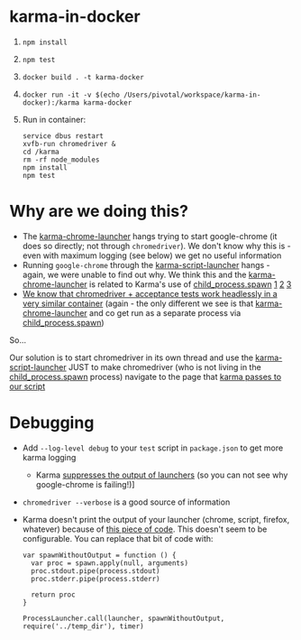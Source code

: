 # karma-in-docker

1. `npm install`
1. `npm test`
1. `docker build . -t karma-docker`
1. `docker run -it -v $(echo /Users/pivotal/workspace/karma-in-docker):/karma karma-docker`
1. Run in container:

    ```
    service dbus restart
    xvfb-run chromedriver &
    cd /karma
    rm -rf node_modules
    npm install
    npm test
    ```

# Why are we doing this?

- The [karma-chrome-launcher](https://github.com/karma-runner/karma-chrome-launcher) hangs trying to start google-chrome (it does so directly; not through `chromedriver`). We don't know why this is - even with maximum logging (see below) we get no useful information
- Running `google-chrome` through the [karma-script-launcher](https://github.com/karma-runner/karma-script-launcher) hangs - again, we were unable to find out why. We think this and the [karma-chrome-launcher](https://github.com/karma-runner/karma-chrome-launcher) is related to Karma's use of [child_process.spawn](https://nodejs.org/api/child_process.html#child_process_child_process_spawn_command_args_options) [1](https://github.com/karma-runner/karma/blob/8e2cfab5e97033a17edbde412485d682d153d5d1/lib/launchers/process.js#L63) [2](https://github.com/karma-runner/karma/blob/8e2cfab5e97033a17edbde412485d682d153d5d1/lib/launchers/process.js#L141) [3](https://github.com/karma-runner/karma/blob/8e2cfab5e97033a17edbde412485d682d153d5d1/lib/launchers/process.js#L138)
- [We know that chromedriver + acceptance tests work headlessly in a very similar container](http://engineering.pivotal.io/post/headless-ui-testing-with-go-agouti-and-chrome/) (again - the only different we see is that [karma-chrome-launcher](https://github.com/karma-runner/karma-chrome-launcher) and co get run as a separate process via [child_process.spawn](https://nodejs.org/api/child_process.html#child_process_child_process_spawn_command_args_options))

So...

Our solution is to start chromedriver in its own thread and use the [karma-script-launcher](https://github.com/karma-runner/karma-script-launcher) JUST to make chromedriver (who is not living in the [child_process.spawn](https://nodejs.org/api/child_process.html#child_process_child_process_spawn_command_args_options) process) navigate to the page that [karma passes to our script](https://github.com/karma-runner/karma-script-launcher/blame/a501ba571a08f13346218900f50f844c967d650d/README.md#L10-L11)

# Debugging

- Add `--log-level debug` to your `test` script in `package.json` to get more karma logging
    - Karma [suppresses the output of launchers](https://github.com/karma-runner/karma/blob/master/lib/launchers/process.js#L140-L148) (so you can not see why google-chrome is failing!)]
- `chromedriver --verbose` is a good source of information
- Karma doesn't print the output of your launcher (chrome, script, firefox, whatever) because of [this piece of code](https://github.com/karma-runner/karma/blob/8e2cfab5e97033a17edbde412485d682d153d5d1/lib/launchers/process.js#L140-L148). This doesn't seem to be configurable. You can replace that bit of code with:

    ```
    var spawnWithoutOutput = function () {
      var proc = spawn.apply(null, arguments)
      proc.stdout.pipe(process.stdout)
      proc.stderr.pipe(process.stderr)

      return proc
    }

    ProcessLauncher.call(launcher, spawnWithoutOutput, require('../temp_dir'), timer)
    ```
